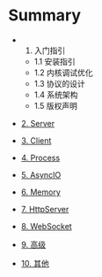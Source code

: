 # Summary
* 1. 入门指引
	* 1.1 安装指引
	* 1.2 内核调试优化
	* 1.3 协议的设计
	* 1.4 系统架构
	* 1.5 版权声明
* [2. Server](c2.md)

* [3. Client](c3.md)

* [4. Process](c4.md)

* [5. AsyncIO](c5.md)

* [6. Memory](c6.md)

* [7. HttpServer](c7.md)

* [8. WebSocket](c8.md)

* [9. 高级](c9.md)

* [10. 其他](c10.md)